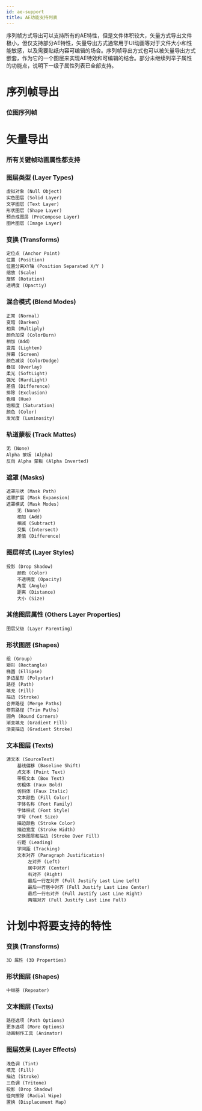 ```yaml
---
id: ae-support
title: AE功能支持列表
---
```


序列帧方式导出可以支持所有的AE特性，但是文件体积较大，矢量方式导出文件极小，但仅支持部分AE特性，矢量导出方式通常用于UI动画等对于文件大小和性能敏感，以及需要贴纸内容可编辑的场合。序列帧导出方式也可以被矢量导出方式嵌套，作为它的一个图层来实现AE特效和可编辑的结合。部分未继续列举子属性的功能点，说明下一级子属性列表已全部支持。


# 序列帧导出

### 位图序列帧

# 矢量导出

### 所有关键帧动画属性都支持

### 图层类型 (Layer Types)
	虚拟对象 (Null Object)
	实色图层 (Solid Layer)
	文字图层 (Text Layer)
	形状图层 (Shape Layer)
	预合成图层 (PreCompose Layer)
	图片图层 (Image Layer)

### 变换 (Transforms)
	定位点 (Anchor Point)
	位置 (Position)
	位置分离XY轴 (Position Separated X/Y )
	缩放 (Scale)
	旋转 (Rotation)
	透明度 (Opactiy)

### 混合模式 (Blend Modes)
	正常 (Normal)
	变暗 (Darken)
	相乘 (Multiply)
	颜色加深 (ColorBurn)
	相加（Add）
	变亮 (Lighten)
	屏幕 (Screen)
	颜色减淡 (ColorDodge)
	叠加 (Overlay)
	柔光 (SoftLight)
	强光 (HardLight)
	差值 (Difference)
	排除 (Exclusion)
	色相 (Hue)
	饱和度 (Saturation)
	颜色 (Color)
	发光度 (Luminosity)


### 轨道蒙板 (Track Mattes)
	无 (None)
	Alpha 蒙板 (Alpha)
	反向 Alpha 蒙板 (Alpha Inverted)

### 遮罩 (Masks)
	遮罩形状 (Mask Path)
	遮罩扩展 (Mask Expansion)
	遮罩模式 (Mask Modes)
		无 (None)
		相加 (Add)
		相减 (Subtract)
		交集 (Intersect)
		差值 (Difference)

### 图层样式 (Layer Styles)
	投影 (Drop Shadow)
   		颜色 (Color)
		不透明度 (Opacity)
		角度 (Angle)
		距离 (Distance)
		大小 (Size)


### 其他图层属性 (Others Layer Properties)
	图层父级 (Layer Parenting)

### 形状图层 (Shapes)
	组 (Group)
	矩形 (Rectangle)
	椭圆 (Ellipse)
	多边星形 (Polystar)
	路径 (Path)
	填充 (Fill)
	描边 (Stroke)
	合并路径 (Merge Paths)
	修剪路径 (Trim Paths)
	圆角 (Round Corners)
	渐变填充 (Gradient Fill)
	渐变描边 (Gradient Stroke)

### 文本图层 (Texts)
	源文本 (SourceText)
		基线偏移 (Baseline Shift)
		点文本 (Point Text)
		带框文本 (Box Text)
		仿粗体 (Faux Bold)
		仿斜体 (Faux Italic)
		文本颜色 (Fill Color)
		字体名称 (Font Family)
		字体样式 (Font Style)
		字号 (Font Size)
		描边颜色 (Stroke Color)
		描边宽度 (Stroke Width)
		交换图层和描边 (Stroke Over Fill)
		行距 (Leading)
		字间距 (Tracking)
		文本对齐 (Paragraph Justification)
			左对齐 (Left)
			居中对齐 (Center)
			右对齐 (Right)
			最后一行左对齐 (Full Justify Last Line Left)
			最后一行居中对齐 (Full Justify Last Line Center)
			最后一行右对齐 (Full Justify Last Line Right)
			两端对齐 (Full Justify Last Line Full)


# 计划中将要支持的特性
 
### 变换 (Transforms)
	3D 属性 (3D Properties)

### 形状图层 (Shapes)
	中继器 (Repeater)

### 文本图层 (Texts)
	路径选项 (Path Options)
	更多选项 (More Options)
	动画制作工具 (Animator)
	
### 图层效果 (Layer Effects)
	浅色调 (Tint)
	填充 (Fill)
	描边 (Stroke)
	三色调 (Tritone)
	投影 (Drop Shadow)
	径向擦除 (Radial Wipe)
	置换 (Displacement Map)
